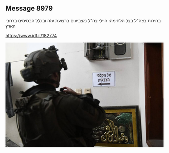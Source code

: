 ## Message 8979

בחירות בצה"ל בצל הלחימה:
חיילי צה"ל מצביעים ברצועת עזה ובכלל הבסיסים ברחבי הארץ

https://www.idf.il/182774

![Photo](./8979/8979_photo.jpg)

